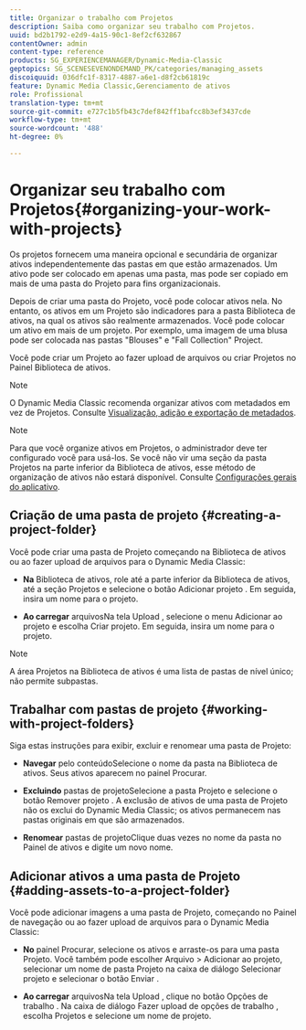 ```yaml
---
title: Organizar o trabalho com Projetos
description: Saiba como organizar seu trabalho com Projetos.
uuid: bd2b1792-e2d9-4a15-90c1-8ef2cf632867
contentOwner: admin
content-type: reference
products: SG_EXPERIENCEMANAGER/Dynamic-Media-Classic
geptopics: SG_SCENESEVENONDEMAND_PK/categories/managing_assets
discoiquuid: 036dfc1f-8317-4887-a6e1-d8f2cb61819c
feature: Dynamic Media Classic,Gerenciamento de ativos
role: Profissional
translation-type: tm+mt
source-git-commit: e727c1b5fb43c7def842ff1bafcc8b3ef3437cde
workflow-type: tm+mt
source-wordcount: '488'
ht-degree: 0%

---
```



# Organizar seu trabalho com Projetos{#organizing-your-work-with-projects}

Os projetos fornecem uma maneira opcional e secundária de organizar ativos independentemente das pastas em que estão armazenados. Um ativo pode ser colocado em apenas uma pasta, mas pode ser copiado em mais de uma pasta do Projeto para fins organizacionais.

Depois de criar uma pasta do Projeto, você pode colocar ativos nela. No entanto, os ativos em um Projeto são indicadores para a pasta Biblioteca de ativos, na qual os ativos são realmente armazenados. Você pode colocar um ativo em mais de um projeto. Por exemplo, uma imagem de uma blusa pode ser colocada nas pastas &quot;Blouses&quot; e &quot;Fall Collection&quot; Project.

Você pode criar um Projeto ao fazer upload de arquivos ou criar Projetos no Painel Biblioteca de ativos.

>[!NOTE]
>
>O Dynamic Media Classic recomenda organizar ativos com metadados em vez de Projetos. Consulte [Visualização, adição e exportação de metadados](viewing-adding-exporting-metadata.md).

>[!NOTE]
>
>Para que você organize ativos em Projetos, o administrador deve ter configurado você para usá-los. Se você não vir uma seção da pasta Projetos na parte inferior da Biblioteca de ativos, esse método de organização de ativos não estará disponível. Consulte [Configurações gerais do aplicativo](application-setup.md#general-settings).

## Criação de uma pasta de projeto {#creating-a-project-folder}

Você pode criar uma pasta de Projeto começando na Biblioteca de ativos ou ao fazer upload de arquivos para o Dynamic Media Classic:

* **Na**
Biblioteca de ativos, role até a parte inferior da Biblioteca de ativos, até a seção Projetos e selecione o botão Adicionar projeto . Em seguida, insira um nome para o projeto.

* **Ao carregar**
arquivosNa tela Upload , selecione o menu Adicionar ao projeto e escolha Criar projeto. Em seguida, insira um nome para o projeto.

>[!NOTE]
>
>A área Projetos na Biblioteca de ativos é uma lista de pastas de nível único; não permite subpastas.

## Trabalhar com pastas de projeto {#working-with-project-folders}

Siga estas instruções para exibir, excluir e renomear uma pasta de Projeto:

* **Navegar**
pelo conteúdoSelecione o nome da pasta na Biblioteca de ativos. Seus ativos aparecem no painel Procurar.

* **Excluindo**
pastas de projetoSelecione a pasta Projeto e selecione o botão Remover projeto . A exclusão de ativos de uma pasta de Projeto não os exclui do Dynamic Media Classic; os ativos permanecem nas pastas originais em que são armazenados.

* **Renomear**
pastas de projetoClique duas vezes no nome da pasta no Painel de ativos e digite um novo nome.

## Adicionar ativos a uma pasta de Projeto {#adding-assets-to-a-project-folder}

Você pode adicionar imagens a uma pasta de Projeto, começando no Painel de navegação ou ao fazer upload de arquivos para o Dynamic Media Classic:

* **No**
painel Procurar, selecione os ativos e arraste-os para uma pasta Projeto. Você também pode escolher Arquivo > Adicionar ao projeto, selecionar um nome de pasta Projeto na caixa de diálogo Selecionar projeto e selecionar o botão Enviar .

* **Ao carregar**
arquivosNa tela Upload , clique no botão Opções de trabalho . Na caixa de diálogo Fazer upload de opções de trabalho , escolha Projetos e selecione um nome de projeto.
